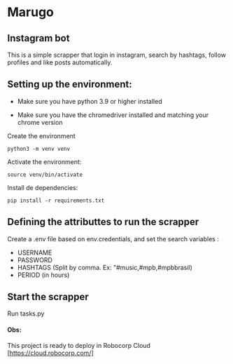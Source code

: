 # Marugo
## Instagram bot

This is a simple scrapper that login in instagram, search by hashtags, follow profiles and like posts automatically. 

## Setting up the environment:

 - Make sure you have python 3.9 or higher installed

 - Make sure you have the chromedriver installed and matching your chrome version

Create the environment
```
python3 -m venv venv
```
Activate the environment:
```
source venv/bin/activate
```
Install de dependencies:
```
pip install -r requirements.txt
```
## Defining the attributtes to run the scrapper
Create a .env file based on env.credentials, and set the search variables :
- USERNAME
- PASSWORD
- HASHTAGS (Split by comma. Ex: "#music,#mpb,#mpbbrasil)
- PERIOD (in hours)

## Start the scrapper
Run tasks.py

#### Obs:
This project is ready to deploy in Robocorp Cloud [https://cloud.robocorp.com/]